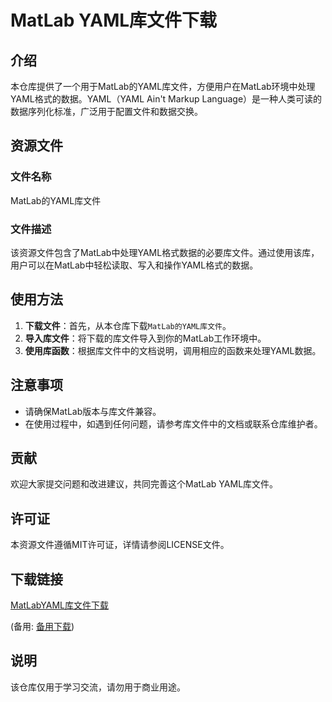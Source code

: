 # MatLab YAML库文件下载

## 介绍

本仓库提供了一个用于MatLab的YAML库文件，方便用户在MatLab环境中处理YAML格式的数据。YAML（YAML Ain't Markup Language）是一种人类可读的数据序列化标准，广泛用于配置文件和数据交换。

## 资源文件

### 文件名称
MatLab的YAML库文件

### 文件描述
该资源文件包含了MatLab中处理YAML格式数据的必要库文件。通过使用该库，用户可以在MatLab中轻松读取、写入和操作YAML格式的数据。

## 使用方法

1. **下载文件**：首先，从本仓库下载`MatLab的YAML库文件`。
2. **导入库文件**：将下载的库文件导入到你的MatLab工作环境中。
3. **使用库函数**：根据库文件中的文档说明，调用相应的函数来处理YAML数据。

## 注意事项

- 请确保MatLab版本与库文件兼容。
- 在使用过程中，如遇到任何问题，请参考库文件中的文档或联系仓库维护者。

## 贡献

欢迎大家提交问题和改进建议，共同完善这个MatLab YAML库文件。

## 许可证

本资源文件遵循MIT许可证，详情请参阅LICENSE文件。

## 下载链接
[MatLabYAML库文件下载](https://pan.quark.cn/s/24d09c774137) 

(备用: [备用下载](https://pan.baidu.com/s/1YH24a1SBKtWA_VCKwLlV1w?pwd=1234))

## 说明

该仓库仅用于学习交流，请勿用于商业用途。

